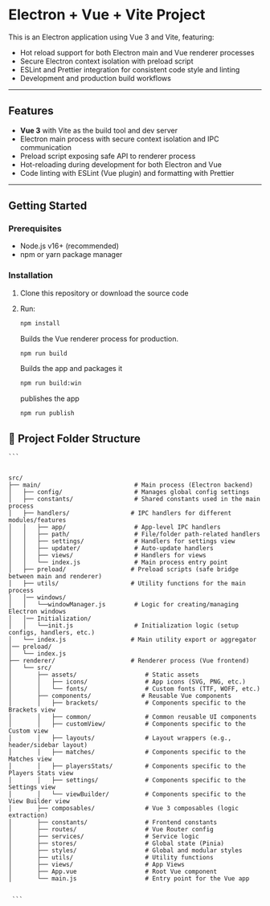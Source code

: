 # Electron + Vue + Vite Project

This is an Electron application using Vue 3 and Vite, featuring:

- Hot reload support for both Electron main and Vue renderer processes
- Secure Electron context isolation with preload script
- ESLint and Prettier integration for consistent code style and linting
- Development and production build workflows

---

## Features

- **Vue 3** with Vite as the build tool and dev server
- Electron main process with secure context isolation and IPC communication
- Preload script exposing safe API to renderer process
- Hot-reloading during development for both Electron and Vue
- Code linting with ESLint (Vue plugin) and formatting with Prettier

---

## Getting Started

### Prerequisites

- Node.js v16+ (recommended)
- npm or yarn package manager

### Installation

1. Clone this repository or download the source code
2. Run:

   ```bash
   npm install
   ```

   Builds the Vue renderer process for production.

   ```bash
   npm run build
   ```

   Builds the app and packages it

   ```bash
   npm run build:win
   ```

   publishes the app

   ```bash
   npm run publish
   ```

## 📁 Project Folder Structure

<pre><code>```


src/
├── main/                          # Main process (Electron backend)
│   ├── config/                    # Manages global config settings
│   ├── constants/                 # Shared constants used in the main process
│   ├── handlers/                 # IPC handlers for different modules/features
│   │   ├── app/                   # App-level IPC handlers
│   │   ├── path/                  # File/folder path-related handlers
│   │   ├── settings/              # Handlers for settings view
│   │   ├── updater/               # Auto-update handlers
│   │   ├── views/                 # Handlers for views
│   │   └── index.js               # Main process entry point
│   ├── preload/                  # Preload scripts (safe bridge between main and renderer)
│   ├── utils/                    # Utility functions for the main process
│   │── windows/                   
│   │   └──windowManager.js        # Logic for creating/managing Electron windows
│   │── Initialization/
│   │   └──init.js                 # Initialization logic (setup configs, handlers, etc.)
│   └── index.js                  # Main utility export or aggregator 
│── preload/
│   └── index.js
├── renderer/                     # Renderer process (Vue frontend)
│   └── src/
│       ├── assets/                   # Static assets
│       │   ├── icons/                # App icons (SVG, PNG, etc.)
│       │   └── fonts/                # Custom fonts (TTF, WOFF, etc.)
│       ├── components/              # Reusable Vue components
│       │   ├── brackets/             # Components specific to the Brackets view
│       │   ├── common/               # Common reusable UI components
│       │   ├── customView/           # Components specific to the Custom view
│       │   ├── layouts/              # Layout wrappers (e.g., header/sidebar layout)
│       │   ├── matches/              # Components specific to the Matches view
│       │   ├── playersStats/         # Components specific to the Players Stats view
│       │   ├── settings/             # Components specific to the Settings view
│       │   └── viewBuilder/          # Components specific to the View Builder view
│       ├── composables/              # Vue 3 composables (logic extraction)
│       ├── constants/                # Frontend constants
│       ├── routes/                   # Vue Router config
│       ├── services/                 # Service logic
│       ├── stores/                   # Global state (Pinia)
│       ├── styles/                   # Global and modular styles
│       ├── utils/                    # Utility functions
│       ├── views/                    # App Views
│       ├── App.vue                   # Root Vue component
│       └── main.js                   # Entry point for the Vue app


 ```</code></pre>
